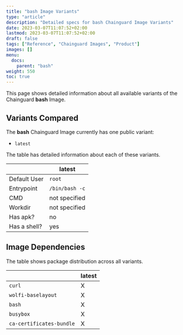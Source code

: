 ```yaml
---
title: "bash Image Variants"
type: "article"
description: "Detailed specs for bash Chainguard Image Variants"
date: 2023-03-07T11:07:52+02:00
lastmod: 2023-03-07T11:07:52+02:00
draft: false
tags: ["Reference", "Chainguard Images", "Product"]
images: []
menu:
  docs:
    parent: "bash"
weight: 550
toc: true
---
```


This page shows detailed information about all available variants of the Chainguard **bash** Image.

## Variants Compared
The **bash** Chainguard Image currently has one public variant: 

- `latest`

The table has detailed information about each of these variants.

|              | latest         |
|--------------|----------------|
| Default User | `root`         |
| Entrypoint   | `/bin/bash -c` |
| CMD          | not specified  |
| Workdir      | not specified  |
| Has apk?     | no             |
| Has a shell? | yes            |

## Image Dependencies
The table shows package distribution across all variants.

|                          | latest |
|--------------------------|--------|
| `curl`                   | X      |
| `wolfi-baselayout`       | X      |
| `bash`                   | X      |
| `busybox`                | X      |
| `ca-certificates-bundle` | X      |
